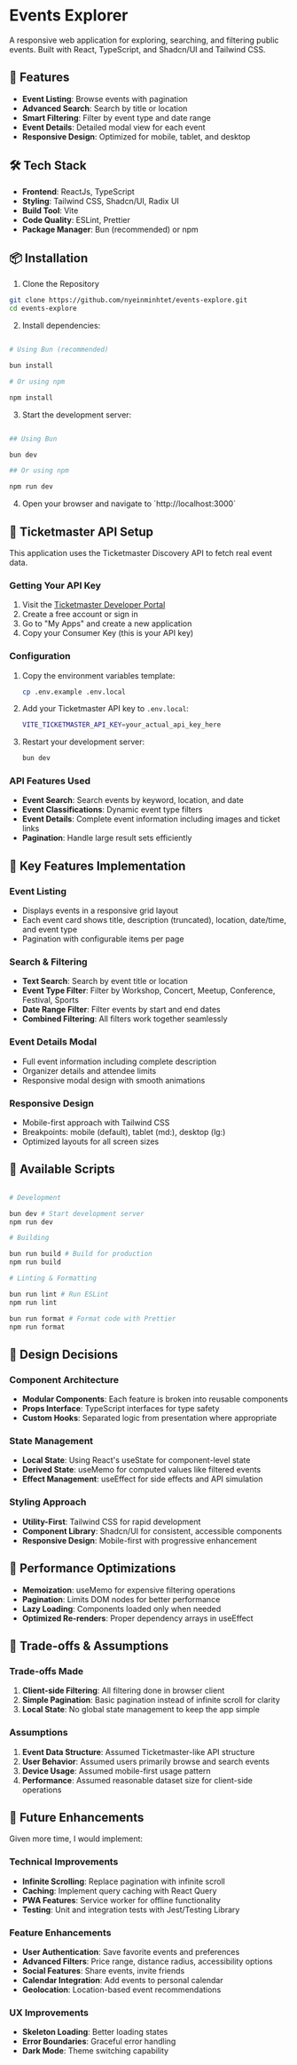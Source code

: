 # Events Explorer

A responsive web application for exploring, searching, and filtering public events. Built with React, TypeScript, and Shadcn/UI and Tailwind CSS.

## 🚀 Features

- **Event Listing**: Browse events with pagination
- **Advanced Search**: Search by title or location
- **Smart Filtering**: Filter by event type and date range
- **Event Details**: Detailed modal view for each event
- **Responsive Design**: Optimized for mobile, tablet, and desktop

## 🛠️ Tech Stack

- **Frontend**: ReactJs, TypeScript
- **Styling**: Tailwind CSS, Shadcn/UI, Radix UI
- **Build Tool**: Vite
- **Code Quality**: ESLint, Prettier
- **Package Manager**: Bun (recommended) or npm

## 📦 Installation

1.  Clone the Repository

```bash
git clone https://github.com/nyeinminhtet/events-explore.git
cd events-explore

```

2.  Install dependencies:

```bash

# Using Bun (recommended)

bun install

# Or using npm

npm install
```

3.  Start the development server:

```bash

## Using Bun

bun dev

## Or using npm

npm run dev
```

4.  Open your browser and navigate to \`http://localhost:3000\`

## 🔑 Ticketmaster API Setup

This application uses the Ticketmaster Discovery API to fetch real event data.

### Getting Your API Key

1. Visit the [Ticketmaster Developer Portal](https://developer.ticketmaster.com/)
2. Create a free account or sign in
3. Go to "My Apps" and create a new application
4. Copy your Consumer Key (this is your API key)

### Configuration

1. Copy the environment variables template:

   ```bash
   cp .env.example .env.local
   ```

2. Add your Ticketmaster API key to `.env.local`:

   ```bash
   VITE_TICKETMASTER_API_KEY=your_actual_api_key_here
   ```

3. Restart your development server:
   ```bash
   bun dev
   ```

### API Features Used

- **Event Search**: Search events by keyword, location, and date
- **Event Classifications**: Dynamic event type filters
- **Event Details**: Complete event information including images and ticket links
- **Pagination**: Handle large result sets efficiently

## 🎯 Key Features Implementation

### Event Listing

- Displays events in a responsive grid layout
- Each event card shows title, description (truncated), location, date/time, and event type
- Pagination with configurable items per page

### Search & Filtering

- **Text Search**: Search by event title or location
- **Event Type Filter**: Filter by Workshop, Concert, Meetup, Conference, Festival, Sports
- **Date Range Filter**: Filter events by start and end dates
- **Combined Filtering**: All filters work together seamlessly

### Event Details Modal

- Full event information including complete description
- Organizer details and attendee limits
- Responsive modal design with smooth animations

### Responsive Design

- Mobile-first approach with Tailwind CSS
- Breakpoints: mobile (default), tablet (md:), desktop (lg:)
- Optimized layouts for all screen sizes

## 🔧 Available Scripts

```bash

# Development

bun dev # Start development server
npm run dev

# Building

bun run build # Build for production
npm run build

# Linting & Formatting

bun run lint # Run ESLint
npm run lint

bun run format # Format code with Prettier
npm run format
```

## 🎨 Design Decisions

### Component Architecture

- **Modular Components**: Each feature is broken into reusable components
- **Props Interface**: TypeScript interfaces for type safety
- **Custom Hooks**: Separated logic from presentation where appropriate

### State Management

- **Local State**: Using React's useState for component-level state
- **Derived State**: useMemo for computed values like filtered events
- **Effect Management**: useEffect for side effects and API simulation

### Styling Approach

- **Utility-First**: Tailwind CSS for rapid development
- **Component Library**: Shadcn/UI for consistent, accessible components
- **Responsive Design**: Mobile-first with progressive enhancement

## 🚀 Performance Optimizations

- **Memoization**: useMemo for expensive filtering operations
- **Pagination**: Limits DOM nodes for better performance
- **Lazy Loading**: Components loaded only when needed
- **Optimized Re-renders**: Proper dependency arrays in useEffect

## 🤝 Trade-offs & Assumptions

### Trade-offs Made

1. **Client-side Filtering**: All filtering done in browser client
2. **Simple Pagination**: Basic pagination instead of infinite scroll for clarity
3. **Local State**: No global state management to keep the app simple

### Assumptions

1. **Event Data Structure**: Assumed Ticketmaster-like API structure
2. **User Behavior**: Assumed users primarily browse and search events
3. **Device Usage**: Assumed mobile-first usage pattern
4. **Performance**: Assumed reasonable dataset size for client-side operations

## 🔮 Future Enhancements

Given more time, I would implement:

### Technical Improvements

- **Infinite Scrolling**: Replace pagination with infinite scroll
- **Caching**: Implement query caching with React Query
- **PWA Features**: Service worker for offline functionality
- **Testing**: Unit and integration tests with Jest/Testing Library

### Feature Enhancements

- **User Authentication**: Save favorite events and preferences
- **Advanced Filters**: Price range, distance radius, accessibility options
- **Social Features**: Share events, invite friends
- **Calendar Integration**: Add events to personal calendar
- **Geolocation**: Location-based event recommendations

### UX Improvements

- **Skeleton Loading**: Better loading states
- **Error Boundaries**: Graceful error handling
- **Dark Mode**: Theme switching capability
